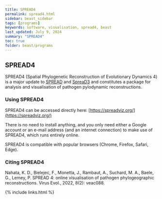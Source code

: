 ```yaml
---
title: SPREAD4
permalink: spread4.html
sidebar: beast_sidebar
tags: [programs]
keywords: software, visualisation, spread4, beast
last_updated: July 9, 2024
summary: "SPREAD4"
toc: true
folder: beast/programs
---
```


## SPREAD4

SPREAD4 (Spatial Phylogenetic Reconstruction of Evolutionary Dynamics 4) is a major update to [SPREAD](spread) and [SpreaD3](spread3) and constitutes a package for analysis and visualisation of pathogen pylodynamic reconstructions.

### Using SPREAD4

SPREAD4 can be accessed directly here: [https://spreadviz.org/](https://spreadviz.org/)

There is no need to install anything, and you only need either a Google account or an e-mail address (and an internet connection) to make use of SPREAD4, which runs entirely online. 

SPREAD4 is compatible with popular browsers (Chrome, Firefox, Safari, Edge).


### Citing SPREAD4

Nahata, K. D., Bielejec, F., Monetta, J., Rambaut, A., Suchard, M. A., Baele, G., Lemey, P. SPREAD 4: online visualisation of pathogen phylogeographic reconstructions. Virus Evol., 2022, 8(2): veac088.

{% include links.html %}